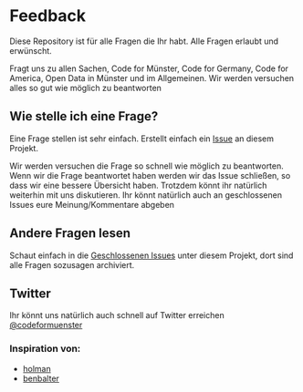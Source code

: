 # Feedback

Diese Repository ist für alle Fragen die Ihr habt. Alle Fragen erlaubt und erwünscht.

Fragt uns zu allen Sachen, Code for Münster, Code for Germany, Code for America, Open Data in Münster und im Allgemeinen. 
Wir werden versuchen alles so gut wie möglich zu beantworten

## Wie stelle ich eine Frage?

Eine Frage stellen ist sehr einfach. Erstellt einfach ein [Issue](https://github.com/codeformuenster/feedback/issues) an diesem Projekt.

Wir werden versuchen die Frage so schnell wie möglich zu beantworten. Wenn wir die Frage beantwortet haben werden wir das Issue schließen, so dass wir eine bessere Übersicht haben. Trotzdem könnt ihr natürlich weiterhin mit uns diskutieren. Ihr könnt natürlich auch an geschlossenen Issues eure Meinung/Kommentare abgeben

## Andere Fragen lesen

Schaut einfach in die [Geschlossenen Issues](https://github.com/codeformuenster/feedback/issues?page=1&state=closed) unter diesem Projekt, dort sind alle Fragen sozusagen archiviert. 

## Twitter

Ihr könnt uns natürlich auch schnell auf Twitter erreichen [@codeformuenster](https://twitter.com/codeformuenster)

### Inspiration von:

- [holman](https://github.com/holman/feedback)
- [benbalter](https://github.com/benbalter/feedback)
